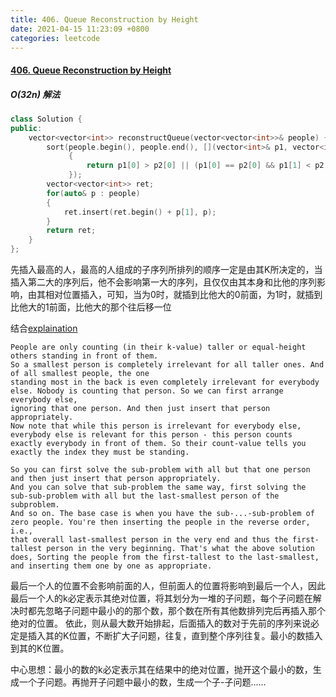 ```yaml
---
title: 406. Queue Reconstruction by Height
date: 2021-04-15 11:23:09 +0800
categories: leetcode
---
```

#### [406. Queue Reconstruction by Height](https://leetcode.com/problems/queue-reconstruction-by-height/)

##### O(32n) 解法
```c++
class Solution {
public:
    vector<vector<int>> reconstructQueue(vector<vector<int>>& people) {
        sort(people.begin(), people.end(), [](vector<int>& p1, vector<int>& p2)
             {
                 return p1[0] > p2[0] || (p1[0] == p2[0] && p1[1] < p2[1]); 
             });
        vector<vector<int>> ret;
        for(auto& p : people)
        {
            ret.insert(ret.begin() + p[1], p);
        }
        return ret;
    }
};
```

先插入最高的人，最高的人组成的子序列所排列的顺序一定是由其K所决定的，当插入第二大的序列后，他不会影响第一大的序列，且仅仅由其本身和比他的序列影响，由其相对位置插入，可知，当为0时，就插到比他大的0前面，为1时，就插到比他大的1前面，比他大的那个往后移一位

结合[explaination](https://leetcode.com/problems/queue-reconstruction-by-height/discuss/89359/Explanation-of-the-neat-Sort%2BInsert-solution)
```
People are only counting (in their k-value) taller or equal-height others standing in front of them. 
So a smallest person is completely irrelevant for all taller ones. And of all smallest people, the one 
standing most in the back is even completely irrelevant for everybody 
else. Nobody is counting that person. So we can first arrange everybody else, 
ignoring that one person. And then just insert that person appropriately.
Now note that while this person is irrelevant for everybody else, 
everybody else is relevant for this person - this person counts exactly everybody in front of them. So their count-value tells you exactly the index they must be standing.

So you can first solve the sub-problem with all but that one person and then just insert that person appropriately. 
And you can solve that sub-problem the same way, first solving the sub-sub-problem with all but the last-smallest person of the subproblem. 
And so on. The base case is when you have the sub-...-sub-problem of zero people. You're then inserting the people in the reverse order, i.e., 
that overall last-smallest person in the very end and thus the first-tallest person in the very beginning. That's what the above solution does, Sorting the people from the first-tallest to the last-smallest, and inserting them one by one as appropriate.
```

最后一个人的位置不会影响前面的人，但前面人的位置将影响到最后一个人，因此最后一个人的k必定表示其绝对位置，将其划分为一堆的子问题，每个子问题在解决时都先忽略子问题中最小的的那个数，那个数在所有其他数排列完后再插入那个绝对的位置。
依此，则从最大数开始排起，后面插入的数对于先前的序列来说必定是插入其的K位置，不断扩大子问题，往复，直到整个序列往复。最小的数插入到其的K位置。

中心思想：最小的数的k必定表示其在结果中的绝对位置，抛开这个最小的数，生成一个子问题。再抛开子问题中最小的数，生成一个子-子问题......
